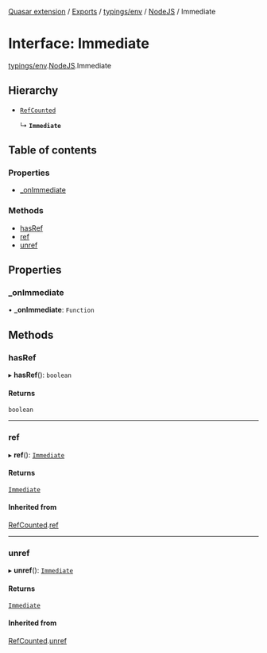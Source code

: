 [Quasar extension](../index.md) / [Exports](../modules.md) / [typings/env](../modules/typings_env.md) / [NodeJS](../modules/typings_env.NodeJS.md) / Immediate

# Interface: Immediate

[typings/env](../modules/typings_env.md).[NodeJS](../modules/typings_env.NodeJS.md).Immediate

## Hierarchy

- [`RefCounted`](typings_env.NodeJS.RefCounted.md)

  ↳ **`Immediate`**

## Table of contents

### Properties

- [\_onImmediate](typings_env.NodeJS.Immediate.md#_onimmediate)

### Methods

- [hasRef](typings_env.NodeJS.Immediate.md#hasref)
- [ref](typings_env.NodeJS.Immediate.md#ref)
- [unref](typings_env.NodeJS.Immediate.md#unref)

## Properties

### \_onImmediate

• **\_onImmediate**: `Function`

## Methods

### hasRef

▸ **hasRef**(): `boolean`

#### Returns

`boolean`

___

### ref

▸ **ref**(): [`Immediate`](typings_env.NodeJS.Immediate.md)

#### Returns

[`Immediate`](typings_env.NodeJS.Immediate.md)

#### Inherited from

[RefCounted](typings_env.NodeJS.RefCounted.md).[ref](typings_env.NodeJS.RefCounted.md#ref)

___

### unref

▸ **unref**(): [`Immediate`](typings_env.NodeJS.Immediate.md)

#### Returns

[`Immediate`](typings_env.NodeJS.Immediate.md)

#### Inherited from

[RefCounted](typings_env.NodeJS.RefCounted.md).[unref](typings_env.NodeJS.RefCounted.md#unref)
